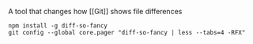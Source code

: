 A tool that changes how [[Git]] shows file differences

```shell
npm install -g diff-so-fancy
git config --global core.pager "diff-so-fancy | less --tabs=4 -RFX"
```
